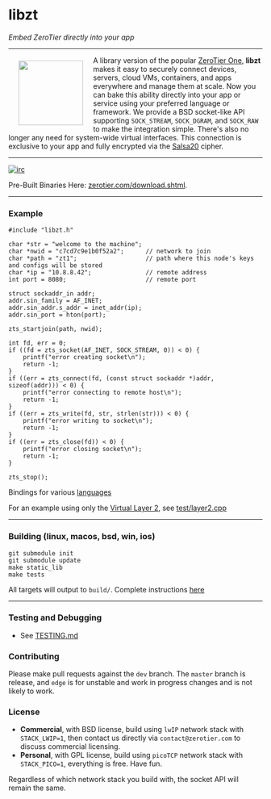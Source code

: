 # libzt
*Embed ZeroTier directly into your app*
***

<a href="https://www.zerotier.com/?pk_campaign=github_libzt"><img src="https://raw.githubusercontent.com/zerotier/ZeroTierOne/master/artwork/ZeroTierIcon.png" width="128" height="128" align="left" hspace="20" vspace="9"></a>

A library version of the popular [ZeroTier One](https://github.com/zerotier/ZeroTierOne), **libzt** makes it easy to securely connect devices, servers, cloud VMs, containers, and apps everywhere and manage them at scale. Now you can bake this ability directly into your app or service using your preferred language or framework. We provide a BSD socket-like API supporting `SOCK_STREAM`, `SOCK_DGRAM`, and `SOCK_RAW` to make the integration simple. There's also no longer any need for system-wide virtual interfaces. This connection is exclusive to your app and fully encrypted via the [Salsa20](https://en.wikipedia.org/wiki/Salsa20) cipher.

<hr>

[![irc](https://img.shields.io/badge/IRC-%23zerotier%20on%20freenode-orange.svg)](https://webchat.freenode.net/?channels=zerotier)

Pre-Built Binaries Here: [zerotier.com/download.shtml](https://zerotier.com/download.shtml?pk_campaign=github_libzt).

*** 

### Example

```
#include "libzt.h"

char *str = "welcome to the machine";
char *nwid = "c7cd7c9e1b0f52a2";      // network to join
char *path = "zt1";                   // path where this node's keys and configs will be stored
char *ip = "10.8.8.42";               // remote address
int port = 8080;                      // remote port

struct sockaddr_in addr;
addr.sin_family = AF_INET;
addr.sin_addr.s_addr = inet_addr(ip);
addr.sin_port = hton(port);	

zts_startjoin(path, nwid);

int fd, err = 0;
if ((fd = zts_socket(AF_INET, SOCK_STREAM, 0)) < 0) {
	printf("error creating socket\n");
	return -1;
}
if ((err = zts_connect(fd, (const struct sockaddr *)addr, sizeof(addr))) < 0) {
	printf("error connecting to remote host\n");
	return -1;
}
if ((err = zts_write(fd, str, strlen(str))) < 0) {
	printf("error writing to socket\n");
	return -1;
}
if ((err = zts_close(fd)) < 0) {
	printf("error closing socket\n");
	return -1;
}

zts_stop();
```

Bindings for various [languages](examples)

For an example using only the [Virtual Layer 2](https://www.zerotier.com/manual.shtml#2_2?pk_campaign=github_libzt), see [test/layer2.cpp](test/layer2.cpp)

***

### Building (linux, macos, bsd, win, ios)

 ```
 git submodule init
 git submodule update
 make static_lib
 make tests
 ```
 
 All targets will output to `build/`. Complete instructions [here](BUILDING.md)

***

### Testing and Debugging
 - See [TESTING.md](TESTING.md)


### Contributing

Please make pull requests against the `dev` branch. The `master` branch is release, and `edge` is for unstable and work in progress changes and is not likely to work.

### License
 - **Commercial**, with BSD license, build using `lwIP` network stack with `STACK_LWIP=1`, then contact us directly via `contact@zerotier.com` to discuss commercial licensing.
 - **Personal**, with GPL license, build using `picoTCP` network stack with `STACK_PICO=1`, everything is free. Have fun.

 Regardless of which network stack you build with, the socket API will remain the same.